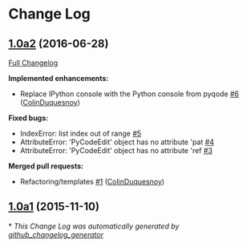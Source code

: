 # Change Log

## [1.0a2](https://github.com/HackEdit/hackedit-python/tree/1.0a2) (2016-06-28)
[Full Changelog](https://github.com/HackEdit/hackedit-python/compare/1.0a1...1.0a2)

**Implemented enhancements:**

- Replace IPython console with the Python console from pyqode [\#6](https://github.com/HackEdit/hackedit-python/pull/6) ([ColinDuquesnoy](https://github.com/ColinDuquesnoy))

**Fixed bugs:**

- IndexError: list index out of range [\#5](https://github.com/HackEdit/hackedit-python/issues/5)
- AttributeError: 'PyCodeEdit' object has no attribute 'pat [\#4](https://github.com/HackEdit/hackedit-python/issues/4)
- AttributeError: 'PyCodeEdit' object has no attribute 'ref [\#3](https://github.com/HackEdit/hackedit-python/issues/3)

**Merged pull requests:**

- Refactoring/templates [\#1](https://github.com/HackEdit/hackedit-python/pull/1) ([ColinDuquesnoy](https://github.com/ColinDuquesnoy))

## [1.0a1](https://github.com/HackEdit/hackedit-python/tree/1.0a1) (2015-11-10)


\* *This Change Log was automatically generated by [github_changelog_generator](https://github.com/skywinder/Github-Changelog-Generator)*
